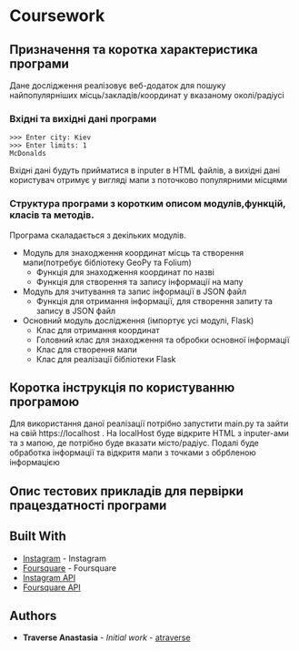 # Coursework


## Призначення та коротка характеристика програми

Дане дослідження реалізовує веб-додаток для пошуку найпопулярніших місць/закладів/координат у вказаному околі/радіусі 

### Вхідні та вихідні дані програми

```
>>> Enter city: Kiev
>>> Enter limits: 1
McDonalds
```
Вхідні дані будуть прийматися в inputer в HTML файлів, а вихідні дані користувач отримує у вигляді мапи з поточково популярними місцями

### Структура програми з коротким описом модулів,функцій, класів та методів.
Програма скаладається з декільких модулів. 
- Модуль для знаходження координат місць та створення мапи(потребує бібліотеку GeoPy та Folium)
    - Функція для знаходження координат по назві
    - Функція для створення та запису інформації на мапу 
- Модуль для зчитування та запис інформації в JSON файл 
    - Функція для отримання інформації, для створення запиту та запису в JSON файл
- Основний модуль дослідження (імпортує усі модулі, Flask)
    - Клас для отримання координат 
    - Головний клас для знаходження та обробки основної інформації  
    - Клас для створення мапи
    - Клас для реалізації бібліотеки Flask

## Коротка інструкція по користуванню програмою

Для використання даної реалізації потрібно запустити main.py та зайти на свій https://localhost . На localHost буде відкрите HTML з inputer-ами та з мапою, де потрібно буде вказати місто/радіус. Подалі буде обработка інформації та відкритя мапи з точками з обрбленою інформацією 

## Опис тестових прикладів для первірки працездатності програми



## Built With
* [Instagram](https://www.instagram.com/) - Instagram
* [Foursquare](https://ru.foursquare.com/) - Foursquare 
* [Instagram API](https://ru.foursquare.com/) 
* [Foursquare API](https://github.com/mLewisLogic/foursquare) 

## Authors

* **Traverse Anastasia** - *Initial work* - [atraverse](https://github.com/atraverse)


